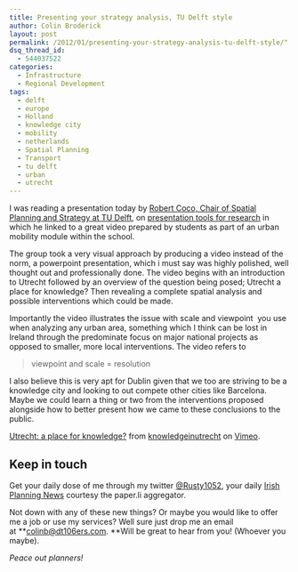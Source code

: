 ```yaml
---
title: Presenting your strategy analysis, TU Delft style
author: Colin Broderick
layout: post
permalink: /2012/01/presenting-your-strategy-analysis-tu-delft-style/"
dsq_thread_id:
  - 544037522
categories:
  - Infrastructure
  - Regional Development
tags:
  - delft
  - europe
  - Holland
  - knowledge city
  - mobility
  - netherlands
  - Spatial Planning
  - Transport
  - tu delft
  - urban
  - utrecht
---
```

I was reading a presentation today by <a title="Spatial Planning at TU Delft" href="http://spatialplanningtudelft.eu/" target="_blank">Robert Coco, Chair of Spatial Planning and Strategy at TU Delft</a>, on <a title="Slideshare Presentation" href="http://www.slideshare.net/robrocco/tools-for-research-in-areas-of-design-practice-problem-finding" target="_blank">presentation tools for research</a> in which he linked to a great video prepared by students as part of an urban mobility module within the school.

The group took a very visual approach by producing a video instead of the norm, a powerpoint presentation, which i must say was highly polished, well thought out and professionally done. The video begins with an introduction to Utrecht followed by an overview of the question being posed; Utrecht a place for knowledge? Then revealing a complete spatial analysis and possible interventions which could be made.

Importantly the video illustrates the issue with scale and viewpoint  you use when analyzing any urban area, something which I think can be lost in Ireland through the predominate focus on major national projects as opposed to smaller, more local interventions. The video refers to

> viewpoint and scale = resolution

I also believe this is very apt for Dublin given that we too are striving to be a knowledge city and looking to out compete other cities like Barcelona. Maybe we could learn a thing or two from the interventions proposed alongside how to better present how we came to these conclusions to the public.



[Utrecht: a place for knowledge?][1] from [knowledgeinutrecht][2] on [Vimeo][3].

## Keep in touch

Get your daily dose of me through my twitter [@Rusty1052][4], your daily <a href="http://paper.li/rusty1052/1319808325" target="_blank">Irish Planning News</a> courtesy the paper.li aggregator.

Not down with any of these new things? Or maybe you would like to offer me a job or use my services? Well sure just drop me an email at **colinb@dt106ers.com. **Will be great to hear from you! (Whoever you maybe).

*Peace out planners!*

&nbsp;



 [1]: http://vimeo.com/19253276
 [2]: http://vimeo.com/user5858869
 [3]: http://vimeo.com
 [4]: http://twitter.com/rusty1052